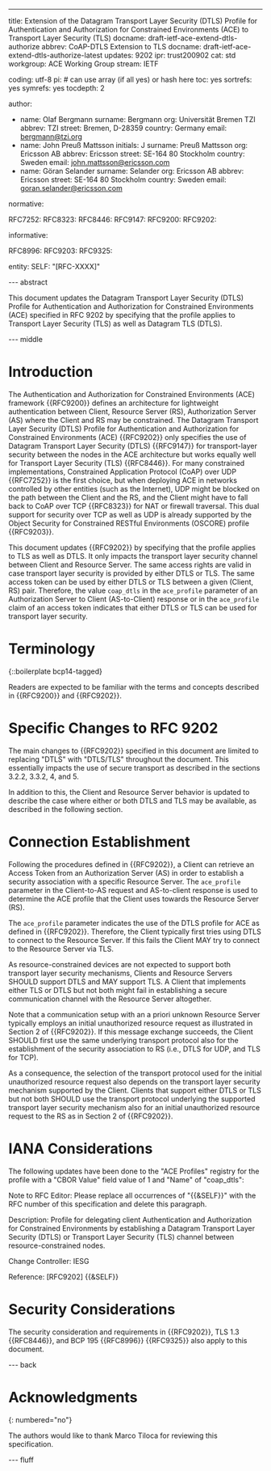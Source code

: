 ---
title: Extension of the Datagram Transport Layer Security (DTLS) Profile for Authentication and Authorization for Constrained Environments (ACE) to Transport Layer Security (TLS)
docname: draft-ietf-ace-extend-dtls-authorize
abbrev: CoAP-DTLS Extension to TLS
docname: draft-ietf-ace-extend-dtls-authorize-latest
updates: 9202
ipr: trust200902
cat: std
workgroup: ACE Working Group
stream: IETF

coding: utf-8
pi: # can use array (if all yes) or hash here
  toc: yes
  sortrefs: yes
  symrefs: yes
  tocdepth: 2

author:
- name: Olaf Bergmann
  surname: Bergmann
  org: Universität Bremen TZI
  abbrev: TZI
  street: Bremen, D-28359
  country: Germany
  email: bergmann@tzi.org
- name: John Preuß Mattsson
  initials: J
  surname: Preuß Mattsson
  org: Ericsson AB
  abbrev: Ericsson
  street: SE-164 80 Stockholm
  country: Sweden
  email: john.mattsson@ericsson.com
- name: Göran Selander
  surname: Selander
  org: Ericsson AB
  abbrev: Ericsson
  street: SE-164 80 Stockholm
  country: Sweden
  email: goran.selander@ericsson.com


normative:

  RFC7252:
  RFC8323:
  RFC8446:
  RFC9147:
  RFC9200:
  RFC9202:

informative:

  RFC8996:
  RFC9203:
  RFC9325:

entity:
        SELF: "[RFC-XXXX]"

--- abstract

This document updates the Datagram Transport Layer Security (DTLS) Profile for Authentication and Authorization for Constrained Environments (ACE) specified in RFC 9202 by specifying that the profile applies to Transport Layer Security (TLS) as well as Datagram TLS (DTLS).

--- middle

# Introduction 

The Authentication and Authorization for Constrained Environments (ACE) framework {{RFC9200}} defines an architecture for lightweight authentication between Client, Resource Server (RS), Authorization Server (AS) where the Client and RS may be constrained. The Datagram Transport Layer Security (DTLS) Profile for Authentication and Authorization for Constrained Environments (ACE) {{RFC9202}} only specifies the use of Datagram Transport Layer Security (DTLS) {{RFC9147}} for transport-layer security between the nodes in the ACE architecture but works equally well for Transport Layer Security (TLS) {{RFC8446}}. For many constrained implementations, Constrained Application Protocol (CoAP) over UDP {{RFC7252}} is the first choice, but when deploying ACE in networks controlled by other entities (such as the Internet), UDP might be blocked on the path between the Client and the RS, and the Client might have to fall back to CoAP over TCP {{RFC8323}} for NAT or firewall traversal. This dual support for security over TCP as well as UDP is already supported by the Object Security for Constrained RESTful Environments (OSCORE) profile {{RFC9203}}.

This document updates {{RFC9202}} by specifying that the profile applies to TLS as well as DTLS. It only impacts the transport layer security channel between Client and Resource Server. The same access rights are valid in case transport layer security is provided by either DTLS or TLS. The same access token can be used by either DTLS or TLS between a given (Client, RS) pair. Therefore, the value `coap_dtls` in the `ace_profile` parameter of an Authorization Server to Client (AS-to-Client) response or in the `ace_profile` claim of an access token indicates that either DTLS or TLS can be used for transport layer security.


# Terminology

{::boilerplate bcp14-tagged}

Readers are expected to be familiar with the terms and concepts
described in {{RFC9200}} and {{RFC9202}}.

# Specific Changes to RFC 9202

The main changes to {{RFC9202}} specified in this document are limited
to replacing "DTLS" with "DTLS/TLS" throughout the document. This
essentially impacts the use of secure transport as described in the
sections 3.2.2, 3.3.2, 4, and 5.

In addition to this, the Client and Resource Server behavior is
updated to describe the case where either or both DTLS and TLS may be
available, as described in the following section.

# Connection Establishment

Following the procedures defined in {{RFC9202}}, a
Client can retrieve an Access Token from an Authorization Server (AS)
in order to establish a security association with a specific Resource
Server. The `ace_profile` parameter in the Client-to-AS request and
AS-to-client response is used to determine the ACE profile that the
Client uses towards the Resource Server (RS).

The `ace_profile` parameter indicates the use of the DTLS
profile for ACE as defined in {{RFC9202}}. Therefore, the Client typically
first tries using DTLS to connect to the Resource Server. If this fails the
Client MAY try to connect to the Resource Server via TLS.

As resource-constrained devices are not expected to support both
transport layer security mechanisms, Clients and Resource Servers
SHOULD support DTLS and MAY support TLS. A Client that implements either
TLS or DTLS but not both might fail in establishing a secure
communication channel with the Resource Server altogether.

Note that a communication setup with an a priori unknown Resource
Server typically employs an initial unauthorized resource request as
illustrated in Section 2 of {{RFC9202}}. If this
message exchange succeeds, the Client SHOULD first use the same
underlying transport protocol also for the establishment of the security
association to RS (i.e., DTLS for UDP, and TLS for TCP).

As a consequence, the selection of the transport protocol used for the
initial unauthorized resource request also depends on the transport
layer security mechanism supported by the Client.  Clients that
support either DTLS or TLS but not both SHOULD use the transport
protocol underlying the supported transport layer security mechanism
also for an initial unauthorized resource request to the RS as in Section 2 of {{RFC9202}}.

# IANA Considerations

The following updates have been done to the "ACE Profiles" registry
for the profile with a "CBOR Value" field value of 1 and "Name" of "coap_dtls":

Note to RFC Editor: Please replace all occurrences of "{{&SELF}}" with
the RFC number of this specification and delete this paragraph.

Description: Profile for delegating client Authentication and
Authorization for Constrained Environments by establishing a Datagram
Transport Layer Security (DTLS) or Transport Layer Security (TLS)
channel between resource-constrained nodes.

Change Controller:  IESG

Reference:  \[RFC9202\] {{&SELF}}

# Security Considerations

The security consideration and requirements in {{RFC9202}}, TLS 1.3 {{RFC8446}}, and BCP 195 {{RFC8996}} {{RFC9325}} also apply to this document.

--- back

# Acknowledgments
{: numbered="no"}

The authors would like to thank Marco Tiloca for reviewing this
specification.

--- fluff
